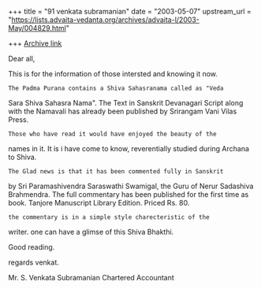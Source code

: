 +++
title = "91 venkata subramanian"
date = "2003-05-07"
upstream_url = "https://lists.advaita-vedanta.org/archives/advaita-l/2003-May/004829.html"

+++
[Archive link](https://lists.advaita-vedanta.org/archives/advaita-l/2003-May/004829.html)

  Dear all,

   This is for the information of those intersted and knowing it
now.

    The Padma Purana contains a Shiva Sahasranama called as "Veda
Sara Shiva Sahasra Nama".  The Text in Sanskrit Devanagari Script
along with the Namavali has already been published by Srirangam
Vani Vilas Press.

    Those who have read it would have enjoyed the beauty of the
names in it.   It is i have come to know, reverentially studied
during Archana to Shiva.

    The Glad news is that it has been commented fully in Sanskrit
by Sri Paramashivendra Saraswathi Swamigal, the Guru of Nerur
Sadashiva Brahmendra.  The full commentary has been published for
the first time as book.  Tanjore Manuscript Library Edition.
Priced Rs. 80.

    the commentary is in a simple style charecteristic of the
writer.  one can have a glimse of this Shiva Bhakthi.

   Good reading.

  regards
venkat.

Mr. S. Venkata Subramanian
        Chartered Accountant

